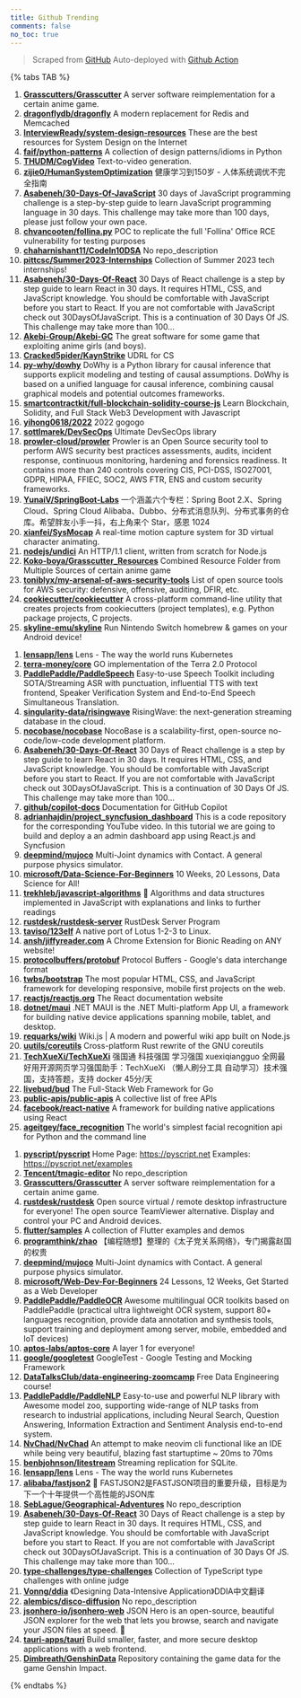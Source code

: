 ```yaml
---
title: Github Trending
comments: false
no_toc: true
---
```


> Scraped from [GitHub](https://github.com/trending)
Auto-deployed with [Github Action](https://docs.github.com/en/actions)

{% tabs TAB %}
<!-- tab Daily -->
1. [**Grasscutters/Grasscutter**](https://github.com/Grasscutters/Grasscutter)
A server software reimplementation for a certain anime game.
2. [**dragonflydb/dragonfly**](https://github.com/dragonflydb/dragonfly)
A modern replacement for Redis and Memcached
3. [**InterviewReady/system-design-resources**](https://github.com/InterviewReady/system-design-resources)
These are the best resources for System Design on the Internet
4. [**faif/python-patterns**](https://github.com/faif/python-patterns)
A collection of design patterns/idioms in Python
5. [**THUDM/CogVideo**](https://github.com/THUDM/CogVideo)
Text-to-video generation.
6. [**zijie0/HumanSystemOptimization**](https://github.com/zijie0/HumanSystemOptimization)
健康学习到150岁 - 人体系统调优不完全指南
7. [**Asabeneh/30-Days-Of-JavaScript**](https://github.com/Asabeneh/30-Days-Of-JavaScript)
30 days of JavaScript programming challenge is a step-by-step guide to learn JavaScript programming language in 30 days. This challenge may take more than 100 days, please just follow your own pace.
8. [**chvancooten/follina.py**](https://github.com/chvancooten/follina.py)
POC to replicate the full 'Follina' Office RCE vulnerability for testing purposes
9. [**chaharnishant11/CodeIn10DSA**](https://github.com/chaharnishant11/CodeIn10DSA)
No repo_description
10. [**pittcsc/Summer2023-Internships**](https://github.com/pittcsc/Summer2023-Internships)
Collection of Summer 2023 tech internships!
11. [**Asabeneh/30-Days-Of-React**](https://github.com/Asabeneh/30-Days-Of-React)
30 Days of React challenge is a step by step guide to learn React in 30 days. It requires HTML, CSS, and JavaScript knowledge. You should be comfortable with JavaScript before you start to React. If you are not comfortable with JavaScript check out 30DaysOfJavaScript. This is a continuation of 30 Days Of JS. This challenge may take more than 100…
12. [**Akebi-Group/Akebi-GC**](https://github.com/Akebi-Group/Akebi-GC)
The great software for some game that exploiting anime girls (and boys).
13. [**Cracked5pider/KaynStrike**](https://github.com/Cracked5pider/KaynStrike)
UDRL for CS
14. [**py-why/dowhy**](https://github.com/py-why/dowhy)
DoWhy is a Python library for causal inference that supports explicit modeling and testing of causal assumptions. DoWhy is based on a unified language for causal inference, combining causal graphical models and potential outcomes frameworks.
15. [**smartcontractkit/full-blockchain-solidity-course-js**](https://github.com/smartcontractkit/full-blockchain-solidity-course-js)
Learn Blockchain, Solidity, and Full Stack Web3 Development with Javascript
16. [**yihong0618/2022**](https://github.com/yihong0618/2022)
2022 gogogo
17. [**sottlmarek/DevSecOps**](https://github.com/sottlmarek/DevSecOps)
Ultimate DevSecOps library
18. [**prowler-cloud/prowler**](https://github.com/prowler-cloud/prowler)
Prowler is an Open Source security tool to perform AWS security best practices assessments, audits, incident response, continuous monitoring, hardening and forensics readiness. It contains more than 240 controls covering CIS, PCI-DSS, ISO27001, GDPR, HIPAA, FFIEC, SOC2, AWS FTR, ENS and custom security frameworks.
19. [**YunaiV/SpringBoot-Labs**](https://github.com/YunaiV/SpringBoot-Labs)
一个涵盖六个专栏：Spring Boot 2.X、Spring Cloud、Spring Cloud Alibaba、Dubbo、分布式消息队列、分布式事务的仓库。希望胖友小手一抖，右上角来个 Star，感恩 1024
20. [**xianfei/SysMocap**](https://github.com/xianfei/SysMocap)
A real-time motion capture system for 3D virtual character animating.
21. [**nodejs/undici**](https://github.com/nodejs/undici)
An HTTP/1.1 client, written from scratch for Node.js
22. [**Koko-boya/Grasscutter_Resources**](https://github.com/Koko-boya/Grasscutter_Resources)
Combined Resource Folder from Multiple Sources of certain anime game
23. [**toniblyx/my-arsenal-of-aws-security-tools**](https://github.com/toniblyx/my-arsenal-of-aws-security-tools)
List of open source tools for AWS security: defensive, offensive, auditing, DFIR, etc.
24. [**cookiecutter/cookiecutter**](https://github.com/cookiecutter/cookiecutter)
A cross-platform command-line utility that creates projects from cookiecutters (project templates), e.g. Python package projects, C projects.
25. [**skyline-emu/skyline**](https://github.com/skyline-emu/skyline)
Run Nintendo Switch homebrew & games on your Android device!
<!-- endtab -->
<!-- tab Weekly -->
1. [**lensapp/lens**](https://github.com/lensapp/lens)
Lens - The way the world runs Kubernetes
2. [**terra-money/core**](https://github.com/terra-money/core)
GO implementation of the Terra 2.0 Protocol
3. [**PaddlePaddle/PaddleSpeech**](https://github.com/PaddlePaddle/PaddleSpeech)
Easy-to-use Speech Toolkit including SOTA/Streaming ASR with punctuation, influential TTS with text frontend, Speaker Verification System and End-to-End Speech Simultaneous Translation.
4. [**singularity-data/risingwave**](https://github.com/singularity-data/risingwave)
RisingWave: the next-generation streaming database in the cloud.
5. [**nocobase/nocobase**](https://github.com/nocobase/nocobase)
NocoBase is a scalability-first, open-source no-code/low-code development platform.
6. [**Asabeneh/30-Days-Of-React**](https://github.com/Asabeneh/30-Days-Of-React)
30 Days of React challenge is a step by step guide to learn React in 30 days. It requires HTML, CSS, and JavaScript knowledge. You should be comfortable with JavaScript before you start to React. If you are not comfortable with JavaScript check out 30DaysOfJavaScript. This is a continuation of 30 Days Of JS. This challenge may take more than 100…
7. [**github/copilot-docs**](https://github.com/github/copilot-docs)
Documentation for GitHub Copilot
8. [**adrianhajdin/project_syncfusion_dashboard**](https://github.com/adrianhajdin/project_syncfusion_dashboard)
This is a code repository for the corresponding YouTube video. In this tutorial we are going to build and deploy a an admin dashboard app using React.js and Syncfusion
9. [**deepmind/mujoco**](https://github.com/deepmind/mujoco)
Multi-Joint dynamics with Contact. A general purpose physics simulator.
10. [**microsoft/Data-Science-For-Beginners**](https://github.com/microsoft/Data-Science-For-Beginners)
10 Weeks, 20 Lessons, Data Science for All!
11. [**trekhleb/javascript-algorithms**](https://github.com/trekhleb/javascript-algorithms)
📝 Algorithms and data structures implemented in JavaScript with explanations and links to further readings
12. [**rustdesk/rustdesk-server**](https://github.com/rustdesk/rustdesk-server)
RustDesk Server Program
13. [**taviso/123elf**](https://github.com/taviso/123elf)
A native port of Lotus 1-2-3 to Linux.
14. [**ansh/jiffyreader.com**](https://github.com/ansh/jiffyreader.com)
A Chrome Extension for Bionic Reading on ANY website!
15. [**protocolbuffers/protobuf**](https://github.com/protocolbuffers/protobuf)
Protocol Buffers - Google's data interchange format
16. [**twbs/bootstrap**](https://github.com/twbs/bootstrap)
The most popular HTML, CSS, and JavaScript framework for developing responsive, mobile first projects on the web.
17. [**reactjs/reactjs.org**](https://github.com/reactjs/reactjs.org)
The React documentation website
18. [**dotnet/maui**](https://github.com/dotnet/maui)
.NET MAUI is the .NET Multi-platform App UI, a framework for building native device applications spanning mobile, tablet, and desktop.
19. [**requarks/wiki**](https://github.com/requarks/wiki)
Wiki.js | A modern and powerful wiki app built on Node.js
20. [**uutils/coreutils**](https://github.com/uutils/coreutils)
Cross-platform Rust rewrite of the GNU coreutils
21. [**TechXueXi/TechXueXi**](https://github.com/TechXueXi/TechXueXi)
强国通 科技强国 学习强国 xuexiqiangguo 全网最好用开源网页学习强国助手：TechXueXi （懒人刷分工具 自动学习）技术强国，支持答题，支持 docker 45分/天
22. [**livebud/bud**](https://github.com/livebud/bud)
The Full-Stack Web Framework for Go
23. [**public-apis/public-apis**](https://github.com/public-apis/public-apis)
A collective list of free APIs
24. [**facebook/react-native**](https://github.com/facebook/react-native)
A framework for building native applications using React
25. [**ageitgey/face_recognition**](https://github.com/ageitgey/face_recognition)
The world's simplest facial recognition api for Python and the command line
<!-- endtab -->
<!-- tab Monthly -->
1. [**pyscript/pyscript**](https://github.com/pyscript/pyscript)
Home Page: https://pyscript.net Examples: https://pyscript.net/examples
2. [**Tencent/tmagic-editor**](https://github.com/Tencent/tmagic-editor)
No repo_description
3. [**Grasscutters/Grasscutter**](https://github.com/Grasscutters/Grasscutter)
A server software reimplementation for a certain anime game.
4. [**rustdesk/rustdesk**](https://github.com/rustdesk/rustdesk)
Open source virtual / remote desktop infrastructure for everyone! The open source TeamViewer alternative. Display and control your PC and Android devices.
5. [**flutter/samples**](https://github.com/flutter/samples)
A collection of Flutter examples and demos
6. [**programthink/zhao**](https://github.com/programthink/zhao)
【编程随想】整理的《太子党关系网络》，专门揭露赵国的权贵
7. [**deepmind/mujoco**](https://github.com/deepmind/mujoco)
Multi-Joint dynamics with Contact. A general purpose physics simulator.
8. [**microsoft/Web-Dev-For-Beginners**](https://github.com/microsoft/Web-Dev-For-Beginners)
24 Lessons, 12 Weeks, Get Started as a Web Developer
9. [**PaddlePaddle/PaddleOCR**](https://github.com/PaddlePaddle/PaddleOCR)
Awesome multilingual OCR toolkits based on PaddlePaddle (practical ultra lightweight OCR system, support 80+ languages recognition, provide data annotation and synthesis tools, support training and deployment among server, mobile, embedded and IoT devices)
10. [**aptos-labs/aptos-core**](https://github.com/aptos-labs/aptos-core)
A layer 1 for everyone!
11. [**google/googletest**](https://github.com/google/googletest)
GoogleTest - Google Testing and Mocking Framework
12. [**DataTalksClub/data-engineering-zoomcamp**](https://github.com/DataTalksClub/data-engineering-zoomcamp)
Free Data Engineering course!
13. [**PaddlePaddle/PaddleNLP**](https://github.com/PaddlePaddle/PaddleNLP)
Easy-to-use and powerful NLP library with Awesome model zoo, supporting wide-range of NLP tasks from research to industrial applications, including Neural Search, Question Answering, Information Extraction and Sentiment Analysis end-to-end system.
14. [**NvChad/NvChad**](https://github.com/NvChad/NvChad)
An attempt to make neovim cli functional like an IDE while being very beautiful, blazing fast startuptime ~ 20ms to 70ms
15. [**benbjohnson/litestream**](https://github.com/benbjohnson/litestream)
Streaming replication for SQLite.
16. [**lensapp/lens**](https://github.com/lensapp/lens)
Lens - The way the world runs Kubernetes
17. [**alibaba/fastjson2**](https://github.com/alibaba/fastjson2)
🚄 FASTJSON2是FASTJSON项目的重要升级，目标是为下一个十年提供一个高性能的JSON库
18. [**SebLague/Geographical-Adventures**](https://github.com/SebLague/Geographical-Adventures)
No repo_description
19. [**Asabeneh/30-Days-Of-React**](https://github.com/Asabeneh/30-Days-Of-React)
30 Days of React challenge is a step by step guide to learn React in 30 days. It requires HTML, CSS, and JavaScript knowledge. You should be comfortable with JavaScript before you start to React. If you are not comfortable with JavaScript check out 30DaysOfJavaScript. This is a continuation of 30 Days Of JS. This challenge may take more than 100…
20. [**type-challenges/type-challenges**](https://github.com/type-challenges/type-challenges)
Collection of TypeScript type challenges with online judge
21. [**Vonng/ddia**](https://github.com/Vonng/ddia)
《Designing Data-Intensive Application》DDIA中文翻译
22. [**alembics/disco-diffusion**](https://github.com/alembics/disco-diffusion)
No repo_description
23. [**jsonhero-io/jsonhero-web**](https://github.com/jsonhero-io/jsonhero-web)
JSON Hero is an open-source, beautiful JSON explorer for the web that lets you browse, search and navigate your JSON files at speed. 🚀
24. [**tauri-apps/tauri**](https://github.com/tauri-apps/tauri)
Build smaller, faster, and more secure desktop applications with a web frontend.
25. [**Dimbreath/GenshinData**](https://github.com/Dimbreath/GenshinData)
Repository containing the game data for the game Genshin Impact.
<!-- endtab -->
{% endtabs %}
